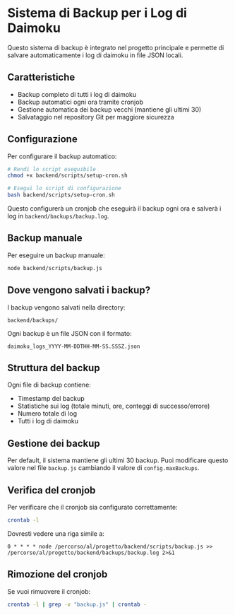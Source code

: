 # Sistema di Backup per i Log di Daimoku

Questo sistema di backup è integrato nel progetto principale e permette di salvare automaticamente i log di daimoku in file JSON locali.

## Caratteristiche

- Backup completo di tutti i log di daimoku
- Backup automatici ogni ora tramite cronjob
- Gestione automatica dei backup vecchi (mantiene gli ultimi 30)
- Salvataggio nel repository Git per maggiore sicurezza

## Configurazione

Per configurare il backup automatico:

```bash
# Rendi lo script eseguibile
chmod +x backend/scripts/setup-cron.sh

# Esegui lo script di configurazione
bash backend/scripts/setup-cron.sh
```

Questo configurerà un cronjob che eseguirà il backup ogni ora e salverà i log in `backend/backups/backup.log`.

## Backup manuale

Per eseguire un backup manuale:

```bash
node backend/scripts/backup.js
```

## Dove vengono salvati i backup?

I backup vengono salvati nella directory:

```
backend/backups/
```

Ogni backup è un file JSON con il formato:

```
daimoku_logs_YYYY-MM-DDTHH-MM-SS.SSSZ.json
```

## Struttura del backup

Ogni file di backup contiene:

- Timestamp del backup
- Statistiche sui log (totale minuti, ore, conteggi di successo/errore)
- Numero totale di log
- Tutti i log di daimoku

## Gestione dei backup

Per default, il sistema mantiene gli ultimi 30 backup. Puoi modificare questo valore nel file `backup.js` cambiando il valore di `config.maxBackups`.

## Verifica del cronjob

Per verificare che il cronjob sia configurato correttamente:

```bash
crontab -l
```

Dovresti vedere una riga simile a:

```
0 * * * * node /percorso/al/progetto/backend/scripts/backup.js >> /percorso/al/progetto/backend/backups/backup.log 2>&1
```

## Rimozione del cronjob

Se vuoi rimuovere il cronjob:

```bash
crontab -l | grep -v "backup.js" | crontab -
```
